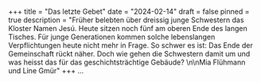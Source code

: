 +++
title = "Das letzte Gebet"
date = "2024-02-14"
draft = false
pinned = true
description = "Früher belebten über dreissig junge Schwestern das Kloster Namen Jesú. Heute sitzen noch fünf am oberen Ende des langen Tisches. Für junge Generationen kommen solche lebenslangen Verpflichtungen heute nicht mehr in Frage. So schwer es ist: Das Ende der Gemeinschaft rückt näher. Doch wie gehen die Schwestern damit um und was heisst das für das geschichtsträchtige Gebäude? \n\nMia Flühmann und Line Gmür"
+++
...